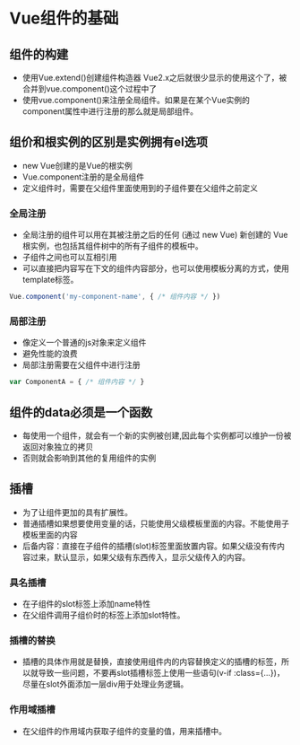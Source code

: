 # Vue组件的基础

## 组件的构建

* 使用Vue.extend()创建组件构造器 Vue2.x之后就很少显示的使用这个了，被合并到vue.component()这个过程中了
* 使用vue.component()来注册全局组件。如果是在某个Vue实例的component属性中进行注册的那么就是局部组件。

## 组价和根实例的区别是实例拥有el选项

* new Vue创建的是Vue的根实例
* Vue.component注册的是全局组件
* 定义组件时，需要在父组件里面使用到的子组件要在父组件之前定义

### 全局注册

* 全局注册的组件可以用在其被注册之后的任何 (通过 new Vue) 新创建的 Vue 根实例，也包括其组件树中的所有子组件的模板中。
* 子组件之间也可以互相引用
* 可以直接把内容写在下文的组件内容部分，也可以使用模板分离的方式，使用template标签。

```javascript
Vue.component('my-component-name', { /* 组件内容 */ })
```

### 局部注册

* 像定义一个普通的js对象来定义组件
* 避免性能的浪费
* 局部注册需要在父组件中进行注册

```javascript
var ComponentA = { /* 组件内容 */ }
```

## 组件的data必须是一个函数

* 每使用一个组件，就会有一个新的实例被创建,因此每个实例都可以维护一份被返回对象独立的拷贝
* 否则就会影响到其他的复用组件的实例

## 插槽

* 为了让组件更加的具有扩展性。
* 普通插槽如果想要使用变量的话，只能使用父级模板里面的内容。不能使用子模板里面的内容
* 后备内容：直接在子组件的插槽(slot)标签里面放置内容。如果父级没有传内容过来，默认显示，如果父级有东西传入，显示父级传入的内容。

### 具名插槽

* 在子组件的slot标签上添加name特性
* 在父组件调用子组价时的标签上添加slot特性。

### 插槽的替换

* 插槽的具体作用就是替换，直接使用组件内的内容替换定义的插槽的标签，所以就导致一些问题，不要再slot插槽标签上使用一些语句(v-if :class={...})，尽量在slot外面添加一层div用于处理业务逻辑。

### 作用域插槽

* 在父组件的作用域内获取子组件的变量的值，用来插槽中。
